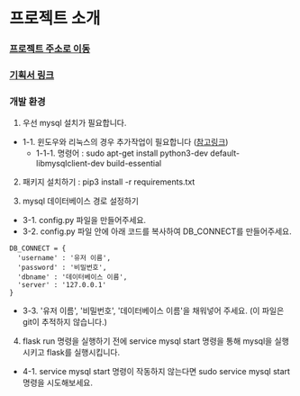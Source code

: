 # 프로젝트 소개

### [프로젝트 주소로 이동](http://20.194.22.157/)

### [기획서 링크](https://kdt-gitlab.elice.io/Jungin/mini-project2/-/wikis/%EA%B8%B0%ED%9A%8D%EC%84%9C)
 
### 개발 환경
1. 우선 mysql 설치가 필요합니다.  
  - 1-1. 윈도우와 리눅스의 경우 추가작업이 필요합니다 ([참고링크](https://github.com/PyMySQL/mysqlclient#prerequisites))
    + 1-1-1. 명령어 : sudo apt-get install python3-dev default-libmysqlclient-dev build-essential
2. 패키지 설치하기 : pip3 install -r requirements.txt

3. mysql 데이터베이스 경로 설정하기 
  - 3-1. config.py 파일을 만들어주세요.
  - 3-2. config.py 파일 안에 아래 코드를 복사하여 DB_CONNECT를 만들어주세요.
  ```
  DB_CONNECT = {
    'username' : '유저 이름',
    'password' : '비밀번호',
    'dbname' : '데이터베이스 이름',
    'server' : '127.0.0.1'
  }
  ```
  - 3-3. '유저 이름', '비밀번호', '데이터베이스 이름'을 채워넣어 주세요. (이 파일은 git이 추적하지 않습니다.)
4. flask run 명령을 실행하기 전에 service mysql start 명령을 통해 mysql을 실행시키고 flask를 실행시킵니다. 
  - 4-1. service mysql start 명령이 작동하지 않는다면 sudo service mysql start 명령을 시도해보세요. 


